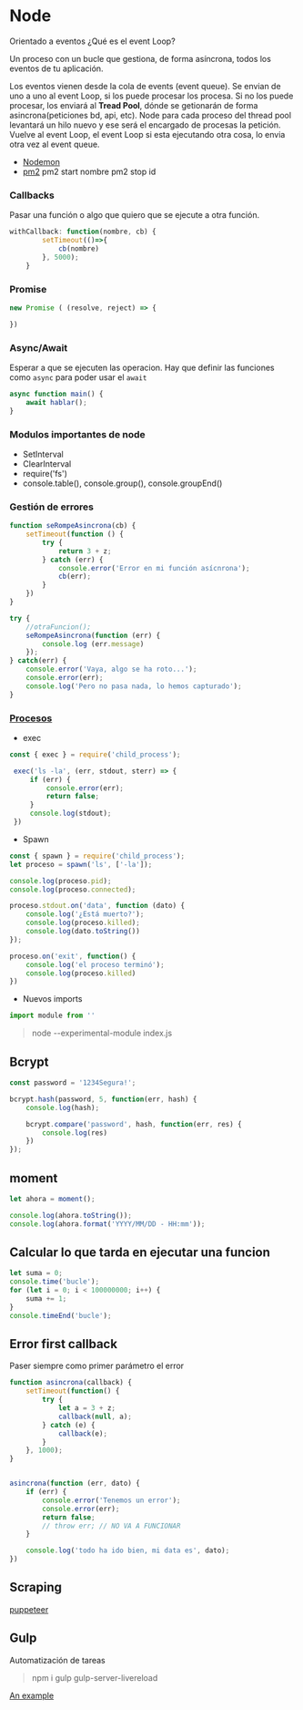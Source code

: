 # Node
Orientado a eventos
¿Qué es el event Loop?

Un proceso con un bucle que gestiona, de forma asíncrona, todos los eventos de tu aplicación.

Los eventos vienen desde la cola de events (event queue).
Se envian de uno a uno al event Loop, si los puede procesar los procesa.
Si no los puede procesar, los enviará al **Tread Pool**, dónde se getionarán de forma asincrona(peticiones bd, api, etc).
Node para cada proceso del thread pool levantará un hilo nuevo y ese será el encargado de procesas la petición.
Vuelve al event Loop, el event Loop si esta ejecutando otra cosa, lo envia otra vez al event queue.

* [Nodemon](https://nodemon.io/)
* [pm2](https://pm2.keymetrics.io/)
    pm2 start nombre
    pm2 stop id


### Callbacks
Pasar una función o algo que quiero que se ejecute a otra función. 

``` js
withCallback: function(nombre, cb) {
        setTimeout(()=>{
            cb(nombre)
        }, 5000);
    }
``` 
### Promise
``` js
new Promise ( (resolve, reject) => {

})
```
### Async/Await
Esperar a que se ejecuten las operacion. Hay que definir las funciones como `async` para poder usar el `await`
``` js
async function main() {
    await hablar();
}
``` 

### Modulos importantes de node
* SetInterval
* ClearInterval
* require('fs')
* console.table(), console.group(), console.groupEnd()


### Gestión de errores
``` js
function seRompeAsincrona(cb) {
    setTimeout(function () {
        try {
            return 3 + z;
        } catch (err) {
            console.error('Error en mi función asícnrona');
            cb(err);
        }
    })
}

try {
    //otraFuncion();
    seRompeAsincrona(function (err) {
        console.log (err.message)
    });
} catch(err) {
    console.error('Vaya, algo se ha roto...');
    console.error(err);
    console.log('Pero no pasa nada, lo hemos capturado');
}
```

### [Procesos](https://nodejs.org/api/process.html)

* exec
``` js
const { exec } = require('child_process');

 exec('ls -la', (err, stdout, sterr) => {
     if (err) {
         console.error(err);
         return false;
     }
     console.log(stdout);
 })

```

* Spawn

``` js
const { spawn } = require('child_process');
let proceso = spawn('ls', ['-la']);

console.log(proceso.pid);
console.log(proceso.connected);

proceso.stdout.on('data', function (dato) {
    console.log('¿Está muerto?');
    console.log(proceso.killed);
    console.log(dato.toString())
});

proceso.on('exit', function() {
    console.log('el proceso terminó');
    console.log(proceso.killed)
})

``` 
* Nuevos imports 
``` js
import module from ''
```
> node --experimental-module index.js

## Bcrypt

``` js
const password = '1234Segura!';

bcrypt.hash(password, 5, function(err, hash) {
    console.log(hash); 

    bcrypt.compare('password', hash, function(err, res) {
        console.log(res)
    })
});
``` 

## moment
``` js
let ahora = moment();

console.log(ahora.toString());
console.log(ahora.format('YYYY/MM/DD - HH:mm'));
``` 
## Calcular lo que tarda en ejecutar una funcion

``` js
let suma = 0;
console.time('bucle');
for (let i = 0; i < 100000000; i++) {
    suma += 1;
}
console.timeEnd('bucle');
``` 

## Error first callback
Paser siempre como primer parámetro el error
``` js
function asincrona(callback) {
    setTimeout(function() {
        try {
            let a = 3 + z;
            callback(null, a);
        } catch (e) {
            callback(e);
        }
    }, 1000);
}


asincrona(function (err, dato) {
    if (err) {
        console.error('Tenemos un error');
        console.error(err);
        return false;
        // throw err; // NO VA A FUNCIONAR
    }

    console.log('todo ha ido bien, mi data es', dato);
})
``` 

## Scraping
[puppeteer](https://github.com/puppeteer/puppeteer)

## Gulp
Automatización de tareas

> npm i gulp gulp-server-livereload

 [An example](./gulp.md)